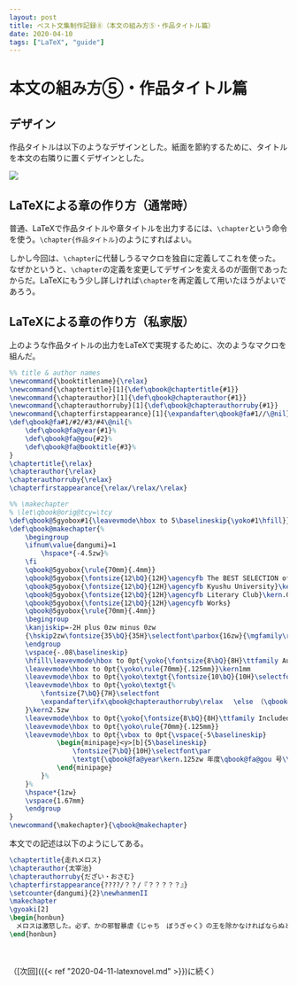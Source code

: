 ```yaml
---
layout: post
title: ベスト文集制作記録⑧（本文の組み方⑤・作品タイトル篇）
date: 2020-04-10
tags: ["LaTeX", "guide"]
---
```


# 本文の組み方⑤・作品タイトル篇
## デザイン
作品タイトルは以下のようなデザインとした。紙面を節約するために、タイトルを本文の右隣りに置くデザインとした。

![](/latex/assets/img/2020-04-09.jpg)

## LaTeXによる章の作り方（通常時）
普通、LaTeXで作品タイトルや章タイトルを出力するには、`\chapter`という命令を使う。`\chapter{作品タイトル}`のようにすればよい。

しかし今回は、`\chapter`に代替しうるマクロを独自に定義してこれを使った。なぜかというと、`\chapter`の定義を変更してデザインを変えるのが面倒であったからだ。LaTeXにもう少し詳しければ`\chapter`を再定義して用いたほうがよいであろう。

## LaTeXによる章の作り方（私家版）
上のような作品タイトルの出力をLaTeXで実現するために、次のようなマクロを組んだ。

```latex
%% title & author names
\newcommand{\booktitlename}{\relax}
\newcommand{\chaptertitle}[1]{\def\qbook@chaptertitle{#1}}
\newcommand{\chapterauthor}[1]{\def\qbook@chapterauthor{#1}}
\newcommand{\chapterauthorruby}[1]{\def\qbook@chapterauthorruby{#1}}
\newcommand{\chapterfirstappearance}[1]{\expandafter\qbook@fa#1//\@nil}
\def\qbook@fa#1/#2/#3/#4\@nil{%
    \def\qbook@fa@year{#1}%
    \def\qbook@fa@gou{#2}%
    \def\qbook@fa@booktitle{#3}%
}
\chaptertitle{\relax}
\chapterauthor{\relax}
\chapterauthorruby{\relax}
\chapterfirstappearance{\relax/\relax/\relax}

%% \makechapter
% \let\qbook@orig@tcy=\tcy
\def\qbook@5gyobox#1{\leavevmode\hbox to 5\baselineskip{\yoko#1\hfill}}
\def\qbook@makechapter{%
    \begingroup
    \ifnum\value{dangumi}=1
        \hspace*{-4.5zw}%
    \fi
    \qbook@5gyobox{\rule{70mm}{.4mm}}
    \qbook@5gyobox{\fontsize{12\bQ}{12H}\agencyfb The BEST SELECTION of\phantom{y}}\kern.05em
    \qbook@5gyobox{\fontsize{12\bQ}{12H}\agencyfb Kyushu University}\kern.05em
    \qbook@5gyobox{\fontsize{12\bQ}{12H}\agencyfb Literary Club}\kern.05em
    \qbook@5gyobox{\fontsize{12\bQ}{12H}\agencyfb Works}
    \qbook@5gyobox{\rule{70mm}{.4mm}}
    \begingroup
    \kanjiskip=-2H plus 0zw minus 0zw
    {\hskip2zw\fontsize{35\bQ}{35H}\selectfont\parbox{16zw}{\mgfamily\romanfamily{fbb-TLF}\selectfont\qbook@chaptertitle}}\par
    \endgroup
    \vspace{-.08\baselineskip}
    \hfill\leavevmode\hbox to 0pt{\yoko{\fontsize{8\bQ}{8H}\ttfamily Author:\phantom{y}}\hfill}\kern.2mm
    \leavevmode\hbox to 0pt{\yoko\rule{70mm}{.125mm}}\kern1mm
    \leavevmode\hbox to 0pt{\yoko\textgt{\fontsize{10\bQ}{10H}\selectfont\qbook@chapterauthor}\hfill}
    \leavevmode\hbox to 0pt{\yoko\textgt{%
        \fontsize{7\bQ}{7H}\selectfont
        \expandafter\ifx\qbook@chapterauthorruby\relax 　\else （\qbook@chapterauthorruby）\fi}\hfill
    }\kern2.5zw
    \leavevmode\hbox to 0pt{\yoko{\fontsize{8\bQ}{8H}\ttfamily Included in:\phantom{y}}\hfill}\kern.2mm
    \leavevmode\hbox to 0pt{\yoko\rule{70mm}{.125mm}}
    \leavevmode\hbox to 0pt{\vbox to 0pt{\vspace{-5\baselineskip}
            \begin{minipage}<y>[b]{5\baselineskip}
                \fontsize{7\bQ}{10H}\selectfont\par
                \textgt{\qbook@fa@year\kern.125zw 年度\qbook@fa@gou 号\\\qbook@fa@booktitle}
            \end{minipage}
        }%
    }%
    \hspace*{1zw}
    \vspace{1.67mm}
    \endgroup
}
\newcommand{\makechapter}{\qbook@makechapter}
```

本文での記述は以下のようにしてある。

```latex
\chaptertitle{走れメロス}
\chapterauthor{太宰治}
\chapterauthorruby{だざい・おさむ}
\chapterfirstappearance{????/？？/『？？？？？』}
\setcounter{dangumi}{2}\newhanmenII
\makechapter
\gyoaki[2]
\begin{honbun}
　メロスは激怒した。必ず、かの邪智暴虐《じゃち　ぼうぎゃく》の王を除かなければならぬと決意した。% 以下略
\end{honbun}
```

　

（[次回]({{< ref "2020-04-11-latexnovel.md" >}})に続く）
